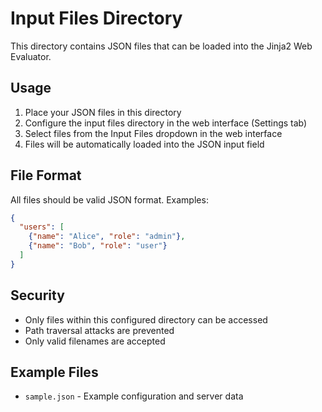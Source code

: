 # Input Files Directory

This directory contains JSON files that can be loaded into the Jinja2 Web Evaluator.

## Usage

1. Place your JSON files in this directory
2. Configure the input files directory in the web interface (Settings tab)
3. Select files from the Input Files dropdown in the web interface
4. Files will be automatically loaded into the JSON input field

## File Format

All files should be valid JSON format. Examples:

```json
{
  "users": [
    {"name": "Alice", "role": "admin"},
    {"name": "Bob", "role": "user"}
  ]
}
```

## Security

- Only files within this configured directory can be accessed
- Path traversal attacks are prevented
- Only valid filenames are accepted

## Example Files

- `sample.json` - Example configuration and server data
